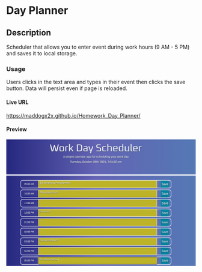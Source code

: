 # Day Planner

## Description
<p>Scheduler that allows you to enter event during work hours (9 AM - 5 PM) and saves it to local storage.</p>
 
 ### **Usage**

<p> Users clicks in the text area and types in their event then clicks the save button. Data will persist even if page is reloaded.</p>


#### **Live URL**
https://maddogx2x.github.io/Homework_Day_Planner/

#### **Preview**
![](assets/img/preview.png)
